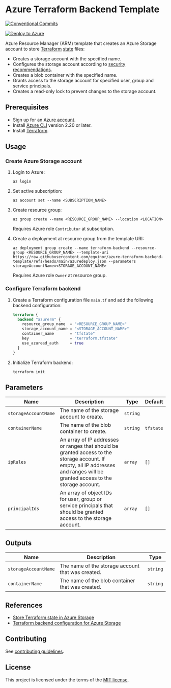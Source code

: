 # Azure Terraform Backend Template

[![Conventional Commits](https://img.shields.io/badge/Conventional%20Commits-1.0.0-%23FE5196?logo=conventionalcommits&logoColor=white)](https://conventionalcommits.org)

[![Deploy to Azure](https://docs.microsoft.com/en-us/azure/templates/media/deploy-to-azure.svg)](https://portal.azure.com/#create/Microsoft.Template/uri/https%3A%2F%2Fraw.githubusercontent.com%2Fequinor%2Fazure-terraform-backend-template%2Fmain%2Fazuredeploy.json)

Azure Resource Manager (ARM) template that creates an Azure Storage account to store [Terraform](https://www.terraform.io) [state](https://developer.hashicorp.com/terraform/language/state) files:

- Creates a storage account with the specified name.
- Configures the storage account according to [security recommendations](https://learn.microsoft.com/en-us/azure/storage/blobs/security-recommendations).
- Creates a blob container with the specified name.
- Grants access to the storage account for specified user, group and service principals.
- Creates a read-only lock to prevent changes to the storage account.

## Prerequisites

- Sign up for an [Azure account](https://azure.microsoft.com/en-us/pricing/purchase-options/azure-account).
- Install [Azure CLI](https://learn.microsoft.com/en-us/cli/azure/install-azure-cli) version 2.20 or later.
- Install [Terraform](https://developer.hashicorp.com/terraform/install).

## Usage

### Create Azure Storage account

1. Login to Azure:

   ```console
   az login
   ```

1. Set active subscription:

   ```console
   az account set --name <SUBSCRIPTION_NAME>
   ```

1. Create resource group:

   ```console
   az group create --name <RESOURCE_GROUP_NAME> --location <LOCATION>
   ```

   Requires Azure role `Contributor` at subscription.

1. Create a deployment at resource group from the template URI:

   ```console
   az deployment group create --name terraform-backend --resource-group <RESOURCE_GROUP_NAME> --template-uri https://raw.githubusercontent.com/equinor/azure-terraform-backend-template/refs/heads/main/azuredeploy.json --parameters storageAccountName=<STORAGE_ACCOUNT_NAME>
   ```

   Requires Azure role `Owner` at resource group.

### Configure Terraform backend

1. Create a Terraform configuration file `main.tf` and add the following backend configuration:

   ```terraform
   terraform {
     backend "azurerm" {
       resource_group_name  = "<RESOURCE_GROUP_NAME>"
       storage_account_name = "<STORAGE_ACCOUNT_NAME>"
       container_name       = "tfstate"
       key                  = "terraform.tfstate"
       use_azuread_auth     = true
     }
   }
   ```

1. Initialize Terraform backend:

   ```console
   terraform init
   ```

## Parameters

| Name | Description | Type | Default |
| - | - | - | - |
| `storageAccountName` | The name of the storage account to create. | `string` | |
| `containerName` | The name of the blob container to create. | `string` | `tfstate` |
| `ipRules` | An array of IP addresses or ranges that should be granted access to the storage account. If empty, all IP addresses and ranges will be granted access to the storage account. | `array` | `[]` |
| `principalIds` | An array of object IDs for user, group or service principals that should be granted access to the storage account. | `array` | `[]` |

## Outputs

| Name | Description | Type |
| - | - | - |
| `storageAccountName` | The name of the storage account that was created. | `string` |
| `containerName` | The name of the blob container that was created. | `string` |

## References

- [Store Terraform state in Azure Storage](https://learn.microsoft.com/en-us/azure/developer/terraform/store-state-in-azure-storage?tabs=azure-cli)
- [Terraform backend configuration for Azure Storage](https://www.terraform.io/language/settings/backends/azurerm)

## Contributing

See [contributing guidelines](CONTRIBUTING.md).

## License

This project is licensed under the terms of the [MIT license](LICENSE).
